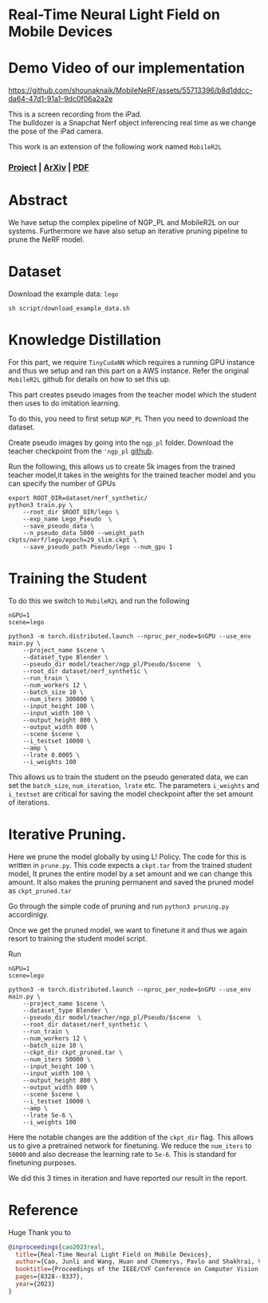# Real-Time Neural Light Field on Mobile Devices

# Demo Video of our implementation

https://github.com/shounaknaik/MobileNeRF/assets/55713396/b8d1ddcc-da64-47d1-91a1-9dc0f06a2a2e

This is a screen recording from the iPad.  
The bulldozer is a Snapchat Nerf object inferencing real time as we change the pose of the iPad camera.

This work is an extension of the following work named `MobileR2L`
### [Project](https://snap-research.github.io/MobileR2L/) | [ArXiv](https://arxiv.org/abs/2212.08057) | [PDF](https://arxiv.org/pdf/2212.08057.pdf) 





# Abstract

We have setup the complex pipeline of NGP_PL and MobileR2L on our systems. Furthermore we have also setup an iterative pruning pipeline to prune the NeRF model. 


# Dataset
Download the example data: `lego`
```
sh script/download_example_data.sh
```

# Knowledge Distillation

For this part, we require `TinyCudaNN` which requires a running GPU instance and thus we setup and ran this part on a AWS instance. Refer the original `MobileR2L` github for details on how to set this up.

This part creates pseudo images from the teacher model which the student then uses to do imitation learning.

To do this, you need to first setup  `NGP_PL`
Then you need to download the dataset.

Create pseudo images by going into the `ngp_pl` folder. 
Download the teacher checkpoint from the `'ngp_pl` [github](https://github.com/kwea123/ngp_pl).


Run the following, this allows us to create 5k images from the trained teacher model,it takes in the weights for the trained teacher model and you can specify the number of GPUs
```
export ROOT_DIR=dataset/nerf_synthetic/
python3 train.py \
    --root_dir $ROOT_DIR/lego \
    --exp_name Lego_Pseudo  \
    --save_pseudo_data \
    --n_pseudo_data 5000 --weight_path ckpts/nerf/lego/epoch=29_slim.ckpt \
    --save_pseudo_path Pseudo/lego --num_gpu 1
```

# Training the Student

To do this we switch to `MobileR2L` and run the following

```
nGPU=1
scene=lego

python3 -m torch.distributed.launch --nproc_per_node=$nGPU --use_env main.py \
    --project_name $scene \
    --dataset_type Blender \
    --pseudo_dir model/teacher/ngp_pl/Pseudo/$scene  \
    --root_dir dataset/nerf_synthetic \
    --run_train \
    --num_workers 12 \
    --batch_size 10 \
    --num_iters 300000 \
    --input_height 100 \
    --input_width 100 \
    --output_height 800 \
    --output_width 800 \
    --scene $scene \
    --i_testset 10000 \
    --amp \
    --lrate 0.0005 \
    --i_weights 100
```

This allows us to train the student on the pseudo generated data, we can set the `batch_size`, `num_iteration`,` lrate` etc. The parameters `i_weights` and `i_testset` are critical for saving the model checkpoint after the set amount of iterations.

# Iterative Pruning.

Here we prune the model globally by using L! Policy.
The code for this is written in  `prune.py`. 
This code expects a `ckpt.tar` from the trained student model,
It prunes the entire model by a set amount and we can change this amount.
It also makes the pruning permanent and saved the pruned model as `ckpt_pruned.tar`

Go through the simple code of pruning and run `python3 pruning.py` accordinlgy.

Once we get the pruned model, we want to finetune it and thus we again resort to training the student model script.

Run 
```
nGPU=1
scene=lego

python3 -m torch.distributed.launch --nproc_per_node=$nGPU --use_env main.py \
    --project_name $scene \
    --dataset_type Blender \
    --pseudo_dir model/teacher/ngp_pl/Pseudo/$scene  \
    --root_dir dataset/nerf_synthetic \
    --run_train \
    --num_workers 12 \
    --batch_size 10 \
    --ckpt_dir ckpt_pruned.tar \
    --num_iters 50000 \
    --input_height 100 \
    --input_width 100 \
    --output_height 800 \
    --output_width 800 \
    --scene $scene \
    --i_testset 10000 \
    --amp \
    --lrate 5e-6 \
    --i_weights 100
```

Here the notable changes are the addition of the `ckpt_dir` flag. This allows us to give a pretrained network for finetuning. We reduce the `num_iters` to `50000` and also decrease the learning rate to `5e-6`. This is standard for finetuning purposes.

We did this 3 times in iteration and have reported our result in the report.


# Reference

Huge Thank you to 
```BibTeX
@inproceedings{cao2023real,
  title={Real-Time Neural Light Field on Mobile Devices},
  author={Cao, Junli and Wang, Huan and Chemerys, Pavlo and Shakhrai, Vladislav and Hu, Ju and Fu, Yun and Makoviichuk, Denys and Tulyakov, Sergey and Ren, Jian},
  booktitle={Proceedings of the IEEE/CVF Conference on Computer Vision and Pattern Recognition},
  pages={8328--8337},
  year={2023}
}
```
